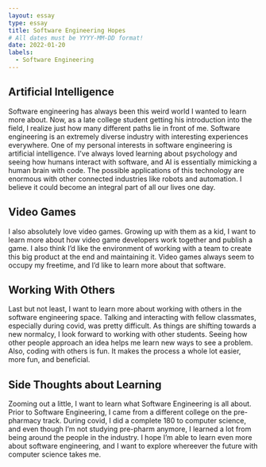 ```yaml
---
layout: essay
type: essay
title: Software Engineering Hopes
# All dates must be YYYY-MM-DD format!
date: 2022-01-20
labels:
  - Software Engineering
---
```


## Artificial Intelligence

Software engineering has always been this weird world I wanted to learn more about. Now, as a late college student getting his introduction into the field, I 
  realize just how many different paths lie in front of me. Software engineering is an extremely diverse industry with interesting experiences everywhere. 
  One of my personal interests in software engineering is artificial intelligence. I’ve always loved learning about psychology and seeing how humans interact with 
  software, and AI is essentially mimicking a human brain with code. The possible applications of this technology are enormous with other connected industries 
  like robots and automation. I believe it could become an integral part of all our lives one day.

## Video Games

I also absolutely love video games. Growing up with them as a kid, I want to learn more about how video game developers work together and publish a game. 
I also think I’d like the environment of working with a team to create this big product at the end and maintaining it. Video games always seem to occupy
my freetime, and I’d like to learn more about that software.

## Working With Others

Last but not least, I want to learn more about working with others in the software engineering space. Talking and interacting with fellow classmates, especially 
during covid, was pretty difficult. As things are shifting towards a new normalcy, I look forward to working with other students. Seeing how other people approach 
an idea helps me learn new ways to see a problem. Also, coding with others is fun. It makes the process a whole lot easier, more fun, and beneficial. 

## Side Thoughts about Learning

Zooming out a little, I want to learn what Software Engineering is all about. Prior to Software Engineering, I came from a different college on the pre-pharmacy track. 
During covid, I did a complete 180 to computer science, and even though I’m not studying  pre-pharm anymore, I learned a lot from being around the people in the industry. 
I hope I’m able to learn even more about software engineering, and I want to explore whereever the future with computer science takes me. 
